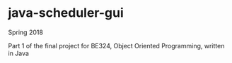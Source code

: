 # java-scheduler-gui

Spring 2018

Part 1 of the final project for BE324, Object Oriented Programming, written in Java
